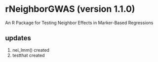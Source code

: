 # rNeighborGWAS (version 1.1.0)  
An R Package for Testing Neighbor Effects in Marker-Based Regressions  

## updates  
1. nei_lmm() created
2. testthat created
